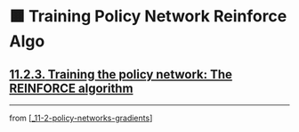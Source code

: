 # 🟧 Training Policy Network Reinforce Algo

## [**11.2.3.** Training the policy network: The REINFORCE algorithm](https://livebook.manning.com/book/deep-learning-with-javascript/chapter-11/58)

---
from [[_11-2-policy-networks-gradients]]

[//begin]: # "Autogenerated link references for markdown compatibility"
[_11-2-policy-networks-gradients]: _11-2-policy-networks-gradients.md "🟧 Policy Networks Gradients"
[//end]: # "Autogenerated link references"
